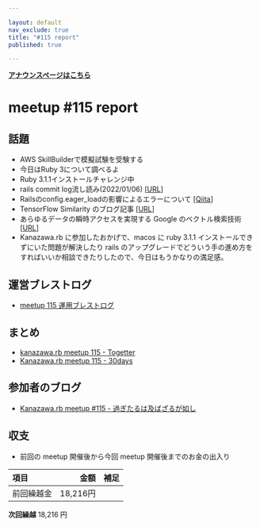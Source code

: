 ```yaml
---

layout: default
nav_exclude: true
title: "#115 report"
published: true

---
```


<div style="text-align: left;"><a href="./"><strong>アナウンスページはこちら</strong></a></div>

# meetup #115 report

## 話題

* AWS SkillBuilderで模擬試験を受験する
* 今日はRuby 3について調べるよ
* Ruby 3.1.1インストールチャレンジ中
* rails commit log流し読み(2022/01/06) [[URL](https://y-yagi.hatenablog.com/entry/2022/01/07/045604)]
* Railsのconfig.eager_loadの影響によるエラーについて [[Qiita](https://qiita.com/ryo-ishii/items/eed1b00700ddced9494c)]
* TensorFlow Similarity のブログ記事 [[URL](https://blog.tensorflow.org/2021/09/introducing-tensorflow-similarity.html)]
* あらゆるデータの瞬時アクセスを実現する Google のベクトル検索技術 [[URL](https://cloud.google.com/blog/ja/topics/developers-practitioners/find-anything-blazingly-fast-googles-vector-search-technology)]
* Kanazawa.rb に参加したおかげで、macos に ruby 3.1.1 インストールできずにいた問題が解決したり rails のアップグレードでどういう手の進め方をすればいいか相談できたりしたので、今日はもうかなりの満足感。

## 運営ブレストログ

* [meetup 115 運用ブレストログ](https://github.com/kanazawarb/meetup/wiki/meetup-115-%E9%81%8B%E7%94%A8%E3%83%96%E3%83%AC%E3%82%B9%E3%83%88%E3%83%AD%E3%82%B0)

## まとめ

* [kanazawa.rb meetup 115 - Togetter](https://togetter.com/li/1861295)
* [Kanazawa.rb meetup 115 - 30days](https://30d.jp/kzrb/105)

## 参加者のブログ

* [Kanazawa\.rb meetup \#115 \- 過ぎたるは及ばざるが如し](https://cotton-desu.hatenablog.com/entry/2022/03/23/130000)

## 収支

* 前回の meetup 開催後から今回 meetup 開催後までのお金の出入り

|項目                           |金額         |補足                                               |
|:------------------------------|------------:|:--------------------------------------------------|
| 前回繰越金                    |       18,216円 |                                                   |

**次回繰越**  18,216 円
